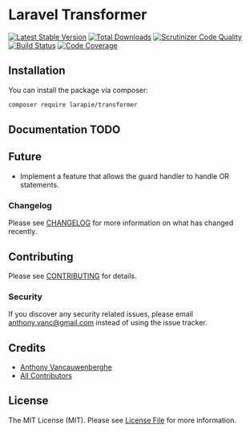 # Laravel Transformer
[![Latest Stable Version](https://poser.pugx.org/larapie/transformer/v/stable)](https://packagist.org/packages/larapie/transformer)
[![Total Downloads](https://poser.pugx.org/larapie/transformer/downloads)](https://packagist.org/packages/larapie/transformer)
[![Scrutinizer Code Quality](https://scrutinizer-ci.com/g/larapie/transformer/badges/quality-score.png?b=master)](https://scrutinizer-ci.com/g/larapie/transformer/?branch=master)
[![Build Status](https://travis-ci.org/larapie/transformer.svg?branch=master)](https://travis-ci.org/larapie/transformer)
[![Code Coverage](https://scrutinizer-ci.com/g/larapie/transformer/badges/coverage.png?b=master)](https://scrutinizer-ci.com/g/larapie/transformer/?branch=master)

## Installation

You can install the package via composer:

```bash
composer require larapie/transformer
```

## Documentation TODO

## Future

- Implement a feature that allows the guard handler to handle OR statements.

### Changelog

Please see [CHANGELOG](CHANGELOG.md) for more information on what has changed recently.

## Contributing

Please see [CONTRIBUTING](CONTRIBUTING.md) for details.

### Security

If you discover any security related issues, please email anthony.vanc@gmail.com instead of using the issue tracker.

## Credits

- [Anthony Vancauwenberghe](https://github.com/larapie)
- [All Contributors](../../contributors)

## License

The MIT License (MIT). Please see [License File](LICENSE.md) for more information.
